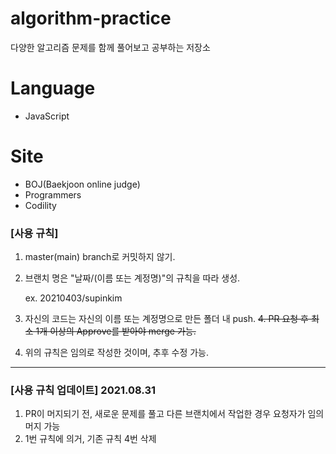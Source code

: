 # algorithm-practice

다양한 알고리즘 문제를 함께 풀어보고 공부하는 저장소

# Language

- JavaScript

# Site

- BOJ(Baekjoon online judge)
- Programmers
- Codility

### [사용 규칙]

1. master(main) branch로 커밋하지 않기.
2. 브랜치 명은 "날짜/(이름 또는 계정명)"의 규칙을 따라 생성.

   ex. 20210403/supinkim

3. 자신의 코드는 자신의 이름 또는 계정명으로 만든 폴더 내 push.
   <s>4. PR 요청 후 최소 1개 이상의 Approve를 받아야 merge 가능.</s>
4. 위의 규칙은 임의로 작성한 것이며, 추후 수정 가능.

---

### [사용 규칙 업데이트] 2021.08.31

1. PR이 머지되기 전, 새로운 문제를 풀고 다른 브랜치에서 작업한 경우 요청자가 임의 머지 가능
2. 1번 규칙에 의거, 기존 규칙 4번 삭제
